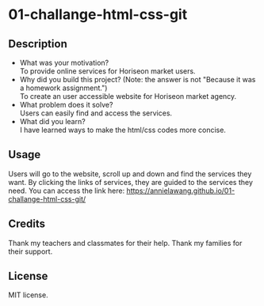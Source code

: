 # 01-challange-html-css-git
## Description
- What was your motivation?  
  To provide online services for Horiseon market users.
- Why did you build this project? (Note: the answer is not "Because it was a homework assignment.")  
  To create an user accessible website for Horiseon market agency.
- What problem does it solve?  
  Users can easily find and access the services.
- What did you learn?  
  I have learned ways to make the html/css codes more concise.
## Usage
Users will go to the website, scroll up and down and find the services they want. By clicking the links of services, they are guided to the services they need. You can access the link here: https://annielawang.github.io/01-challange-html-css-git/
## Credits
Thank my teachers and classmates for their help. Thank my families for their support.
## License
MIT license.
